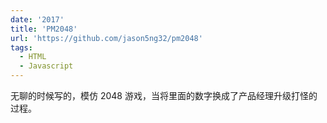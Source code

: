 ```yaml
---
date: '2017'
title: 'PM2048'
url: 'https://github.com/jason5ng32/pm2048'
tags:
  - HTML
  - Javascript
---
```


无聊的时候写的，模仿 2048 游戏，当将里面的数字换成了产品经理升级打怪的过程。
